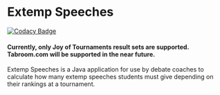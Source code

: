 # Extemp Speeches

[![Codacy Badge](https://api.codacy.com/project/badge/Grade/ecced0b640c24530b32a65d62a9d4d82)](https://www.codacy.com/app/borao/extemp-speeches?utm_source=github.com&amp;utm_medium=referral&amp;utm_content=borao/extemp-speeches&amp;utm_campaign=Badge_Grade)

#### Currently, only Joy of Tournaments result sets are supported. Tabroom.com will be supported in the near future.

Extemp Speeches is a Java application for use by debate coaches to calculate how many extemp
speeches students must give depending on their rankings at a tournament.
